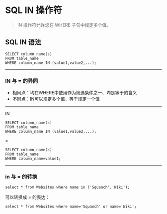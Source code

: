 # SQL IN 操作符
> IN 操作符允许您在 WHERE 子句中规定多个值。
## SQL IN 语法
```
SELECT column_name(s)
FROM table_name
WHERE column_name IN (value1,value2,...);
```
---
### IN 与 = 的异同
* 相同点：均在WHERE中使用作为筛选条件之一、均是等于的含义
* 不同点：IN可以规定多个值，等于规定一个值
---
IN
```
SELECT column_name(s)
FROM table_name
WHERE column_name IN (value1,value2,...);
```
=
```
SELECT column_name(s)
FROM table_name
WHERE column_name=value1;
```
---
### in 与 = 的转换
```
select * from Websites where name in ('Squanch','Wiki');
```
可以转换成 = 的表达：
```
select * from Websites where name='Squanch' or name='Wiki';
```